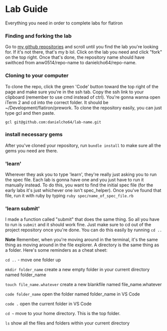 # Lab Guide
Everything you need in order to complete labs for flatiron

### Finding and forking the lab
Go to [my github repositories](https://github.com/Anw0514?tab=repositories) and scroll until you find the lab you're looking for. 
If it's not there, that's my b lol. Click on the lab you need and click "fork" on the top right. Once that's done, the repository 
name should have swithced from anw0514/repo-name to danielcho64/repo-name.

### Cloning to your computer
To clone the repo, click the green 'Code' button toward the top right of the page and make sure you're in the ssh tab. 
Copy the ssh link to your clipboard (remember to use cmd instead of ctrl).
You're gonna wanna open iTerm 2 and cd into the correct folder. It should be ~/Development/flatiron/prework.
To clone the repository easily, you can just type gcl and then paste. 

`gcl git@github.com:danielcho64/lab-name.git`

### install necessary gems
After you've cloned your repository, run `bundle install` to make sure all the gems you need are there.

### 'learn'
Wherever they ask you to type 'learn', they're really just asking you to run the spec file. 
Each lab is gonna have one and you just have to run it manually instead.
To do this, you want to find the initial spec file (for the early labs it's just whichever one isn't spec_helper).
Once you've found that file, run it with ruby by typing `ruby spec/name_of_spec_file.rb`

### 'learn submit'
I made a function called "submit" that does the same thing. So all you have to run is `submit` and it should work fine. 
Just make sure to cd out of the project repository once you're done. You can do this easily by running `cd ..`


**Note**
Remember, when you're moving around in the terminal, it's the same thing as moving around in the file explorer. A directory is the same thing as a folder. 
Here's some reminders as a cheat sheet:

`cd ..` - move one folder up

`mkdir folder_name` create a new empty folder in your current directory named folder_name

`touch file_name.whatever` create a new blankfile named file_name.whatever

`code folder_name` open the folder named folder_name in VS Code

`code .` open the current folder in VS Code

`cd ~` move to your home directory. This is the top folder.

`ls` show all the files and folders within your current directory

